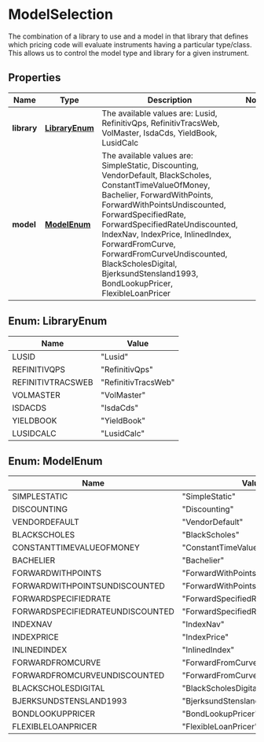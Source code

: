 

# ModelSelection

The combination of a library to use and a model in that library that defines which pricing code will evaluate instruments  having a particular type/class. This allows us to control the model type and library for a given instrument.

## Properties

| Name | Type | Description | Notes |
|------------ | ------------- | ------------- | -------------|
|**library** | [**LibraryEnum**](#LibraryEnum) | The available values are: Lusid, RefinitivQps, RefinitivTracsWeb, VolMaster, IsdaCds, YieldBook, LusidCalc |  |
|**model** | [**ModelEnum**](#ModelEnum) | The available values are: SimpleStatic, Discounting, VendorDefault, BlackScholes, ConstantTimeValueOfMoney, Bachelier, ForwardWithPoints, ForwardWithPointsUndiscounted, ForwardSpecifiedRate, ForwardSpecifiedRateUndiscounted, IndexNav, IndexPrice, InlinedIndex, ForwardFromCurve, ForwardFromCurveUndiscounted, BlackScholesDigital, BjerksundStensland1993, BondLookupPricer, FlexibleLoanPricer |  |



## Enum: LibraryEnum

| Name | Value |
|---- | -----|
| LUSID | &quot;Lusid&quot; |
| REFINITIVQPS | &quot;RefinitivQps&quot; |
| REFINITIVTRACSWEB | &quot;RefinitivTracsWeb&quot; |
| VOLMASTER | &quot;VolMaster&quot; |
| ISDACDS | &quot;IsdaCds&quot; |
| YIELDBOOK | &quot;YieldBook&quot; |
| LUSIDCALC | &quot;LusidCalc&quot; |



## Enum: ModelEnum

| Name | Value |
|---- | -----|
| SIMPLESTATIC | &quot;SimpleStatic&quot; |
| DISCOUNTING | &quot;Discounting&quot; |
| VENDORDEFAULT | &quot;VendorDefault&quot; |
| BLACKSCHOLES | &quot;BlackScholes&quot; |
| CONSTANTTIMEVALUEOFMONEY | &quot;ConstantTimeValueOfMoney&quot; |
| BACHELIER | &quot;Bachelier&quot; |
| FORWARDWITHPOINTS | &quot;ForwardWithPoints&quot; |
| FORWARDWITHPOINTSUNDISCOUNTED | &quot;ForwardWithPointsUndiscounted&quot; |
| FORWARDSPECIFIEDRATE | &quot;ForwardSpecifiedRate&quot; |
| FORWARDSPECIFIEDRATEUNDISCOUNTED | &quot;ForwardSpecifiedRateUndiscounted&quot; |
| INDEXNAV | &quot;IndexNav&quot; |
| INDEXPRICE | &quot;IndexPrice&quot; |
| INLINEDINDEX | &quot;InlinedIndex&quot; |
| FORWARDFROMCURVE | &quot;ForwardFromCurve&quot; |
| FORWARDFROMCURVEUNDISCOUNTED | &quot;ForwardFromCurveUndiscounted&quot; |
| BLACKSCHOLESDIGITAL | &quot;BlackScholesDigital&quot; |
| BJERKSUNDSTENSLAND1993 | &quot;BjerksundStensland1993&quot; |
| BONDLOOKUPPRICER | &quot;BondLookupPricer&quot; |
| FLEXIBLELOANPRICER | &quot;FlexibleLoanPricer&quot; |




